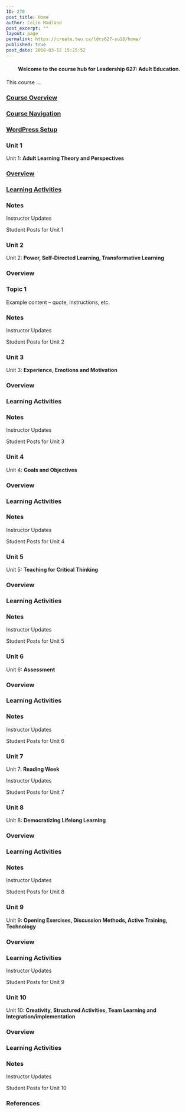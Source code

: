 ```yaml
---
ID: 270
post_title: Home
author: Colin Madland
post_excerpt: ""
layout: page
permalink: https://create.twu.ca/ldrs627-su18/home/
published: true
post_date: 2018-03-12 15:25:52
---
```

<!--themify_builder_static-->
<h4 style="text-align: center;">Welcome to the course hub for Leadership 627: Adult Education.</h4>
This course &#8230;

<a href="https://create.twu.ca/ldrs627-su18/course-overview/" >

</a>
<h3><a href="https://create.twu.ca/ldrs627-su18/course-overview/">Course Overview</a></h3>
<a href="https://create.twu.ca/ldrs627-su18/navigating-this-course/" >

</a>
<h3><a href="https://create.twu.ca/ldrs627-su18/navigating-this-course/">Course Navigation</a></h3>
<a href="https://create.twu.ca/ldrs627-su18/wordpress-setup/" >

</a>
<h3><a href="https://create.twu.ca/ldrs627-su18/wordpress-setup/">WordPress Setup</a></h3>
<h3>
Unit 1</h3>
Unit 1: <b>Adult Learning Theory and Perspectives</b>

<a href="https://create.twu.ca/ldrs627-su18/unit-1/" >

</a>
<h3><a href="https://create.twu.ca/ldrs627-su18/unit-1/">Overview</a></h3>
<a href="https://create.twu.ca/ldrs627-su18/unit-1-learning-activities/" >

</a>
<h3><a href="https://create.twu.ca/ldrs627-su18/unit-1-learning-activities/">Learning Activities</a></h3>
<h3>Notes</h3>
Instructor Updates

Student Posts for Unit 1
<h3>
Unit 2</h3>
Unit 2: <b>Power, Self-Directed Learning, Transformative Learning</b>
<h3>Overview</h3>
<h3>Topic 1</h3>
Example content &#8211; quote, instructions, etc.
<h3>Notes</h3>
Instructor Updates

Student Posts for Unit 2
<h3>
Unit 3</h3>
Unit 3: <b>Experience, Emotions and Motivation</b>
<h3>Overview</h3>
<h3>Learning Activities</h3>
<h3>Notes</h3>
Instructor Updates

Student Posts for Unit 3
<h3>
Unit 4</h3>
Unit 4: <b>Goals and Objectives</b>
<h3>Overview</h3>
<h3>Learning Activities</h3>
<h3>Notes</h3>
Instructor Updates

Student Posts for Unit 4
<h3>
Unit 5</h3>
Unit 5: <b>Teaching for Critical Thinking</b>
<h3>Overview</h3>
<h3>Learning Activities</h3>
<h3>Notes</h3>
Instructor Updates

Student Posts for Unit 5
<h3>
Unit 6</h3>
Unit 6: <b>Assessment</b>
<h3>Overview</h3>
<h3>Learning Activities</h3>
<h3>Notes</h3>
Instructor Updates

Student Posts for Unit 6
<h3>
Unit 7</h3>
Unit 7: <strong>Reading Week</strong>

Instructor Updates

Student Posts for Unit 7
<h3>
Unit 8</h3>
Unit 8: <b>Democratizing Lifelong Learning</b>
<h3>Overview</h3>
<h3>Learning Activities</h3>
<h3>Notes</h3>
Instructor Updates

Student Posts for Unit 8
<h3>
Unit 9</h3>
Unit 9: <b>Opening Exercises, Discussion Methods, Active Training, Technology</b>
<h3>Overview</h3>
<h3>Learning Activities</h3>
Instructor Updates

Student Posts for Unit 9
<h3>
Unit 10</h3>
Unit 10: <b>Creativity, Structured Activities, Team Learning and Integration/implementation</b>
<h3>Overview</h3>
<h3>Learning Activities</h3>
<h3>Notes</h3>
Instructor Updates

Student Posts for Unit 10
<h3>References</h3>
<!--/themify_builder_static-->